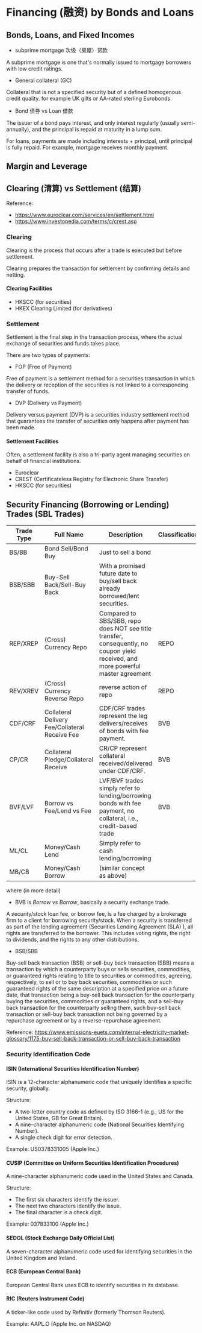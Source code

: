 # Financing (融资) by Bonds and Loans

## Bonds, Loans, and Fixed Incomes

* subprime mortgage 次级（房屋）贷款

A subprime mortgage is one that's normally issued to mortgage borrowers with low credit ratings.

* General collateral (GC)

Collateral that is not a specified security but of a defined homogenous credit quality.
for example UK gilts or AA-rated sterling Eurobonds.

* Bond 债券 vs Loan 借款

The issuer of a bond pays interest, and only interest regularly (usually semi-annually), and the principal is repaid at maturity in a lump sum.

For loans, payments are made including interests + principal, until principal is fully repaid. For example, mortgage receives monthly payment.

## Margin and Leverage

## Clearing (清算) vs Settlement (结算)

Reference:

* https://www.euroclear.com/services/en/settlement.html
* https://www.investopedia.com/terms/c/crest.asp

### Clearing

Clearing is the process that occurs after a trade is executed but before settlement.

Clearing prepares the transaction for settlement by confirming details and netting.

#### Clearing Facilities

* HKSCC (for securities)
* HKEX Clearing Limited (for derivatives)

### Settlement

Settlement is the final step in the transaction process, where the actual exchange of securities and funds takes place.

There are two types of payments:

* FOP (Free of Payment)

Free of payment is a settlement method for a securities transaction in which the delivery or reception of the securities is not linked to a corresponding transfer of funds.

* DVP (Delivery vs Payment)

Delivery versus payment (DVP) is a securities industry settlement method that guarantees the transfer of securities only happens after payment has been made.

#### Settlement Facilities

Often, a settlement facility is also a tri-party agent managing securities on behalf of financial institutions.

* Euroclear
* CREST (Certificateless Registry for Electronic Share Transfer)
* HKSCC (for securities)

## Security Financing (Borrowing or Lending) Trades (SBL Trades)

|Trade Type|Full Name|Description|Classification|
|-|-|-|-|
|BS/BB|Bond Sell/Bond Buy|Just to sell a bond||
|BSB/SBB|Buy-Sell Back/Sell-Buy Back|With a promised future date to buy/sell back already borrowed/lent securities.||
|REP/XREP|(Cross) Currency Repo|Compared to SBS/SBB, repo does NOT see title transfer, consequently, no coupon yield received, and more powerful master agreement|REPO|
|REV/XREV|(Cross) Currency Reverse Repo|reverse action of repo|REPO|
|CDF/CRF|Collateral Delivery Fee/Collateral Receive Fee|CDF/CRF trades represent the leg delivers/receives of bonds with fee payment.|BVB|
|CP/CR|Collateral Pledge/Collateral Receive|CR/CP represent collateral received/delivered under CDF/CRF.|BVB|
|BVF/LVF|Borrow vs Fee/Lend vs Fee|LVF/BVF trades simply refer to lending/borrowing bonds with fee payment, no collateral, i.e., credit-based trade|BVB|
|ML/CL|Money/Cash Lend|Simply refer to cash lending/borrowing||
|MB/CB|Money/Cash Borrow|(similar concept as above)||

where (in more detail)

* BVB is *Borrow vs Borrow*, basically a security exchange trade.

A security/stock loan fee, or borrow fee, is a fee charged by a brokerage firm to a client for borrowing security/stock. When a security is transferred as part of the lending agreement (Securities Lending Agreement (SLA) ), all rights are transferred to the borrower. This includes voting rights, the right to dividends, and the rights to any other distributions.

* BSB/SBB

Buy-sell back transaction (BSB) or sell-buy back transaction (SBB) means a transaction by which a counterparty buys or sells securities, commodities, or guaranteed rights relating to title to securities or commodities, agreeing, respectively,
to sell or to buy back securities, commodities or such guaranteed rights of the same description at a specified price on a future date,
that transaction being a buy-sell back transaction for the counterparty buying the securities, commodities or guaranteed rights, and a sell-buy back transaction for the counterparty selling them, such buy-sell back transaction or sell-buy back transaction not being governed by a repurchase agreement or by a reverse-repurchase agreement.

Reference: https://www.emissions-euets.com/internal-electricity-market-glossary/1175-buy-sell-back-transaction-or-sell-buy-back-transaction

### Security Identification Code

#### ISIN (International Securities Identification Number)

ISIN is a 12-character alphanumeric code that uniquely identifies a specific security, globally.

Structure:

* A two-letter country code as defined by ISO 3166-1 (e.g., US for the United States, GB for Great Britain).
* A nine-character alphanumeric code (National Securities Identifying Number).
* A single check digit for error detection.

Example: US0378331005 (Apple Inc.)

#### CUSIP (Committee on Uniform Securities Identification Procedures)

A nine-character alphanumeric code used in the United States and Canada.

Structure:

* The first six characters identify the issuer.
* The next two characters identify the issue.
* The final character is a check digit.

Example: 037833100 (Apple Inc.)

#### SEDOL (Stock Exchange Daily Official List)

A seven-character alphanumeric code used for identifying securities in the United Kingdom and Ireland.

#### ECB (European Central Bank)

European Central Bank uses ECB to identify securities in its database.

#### RIC (Reuters Instrument Code)

A ticker-like code used by Refinitiv (formerly Thomson Reuters).

Example: AAPL.O (Apple Inc. on NASDAQ)
